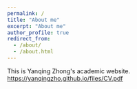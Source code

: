```yaml
---
permalink: /
title: "About me"
excerpt: "About me"
author_profile: true
redirect_from: 
  - /about/
  - /about.html
---
```


This is Yanqing Zhong's academic website. 
https://yanqingzho.github.io/files/CV.pdf

